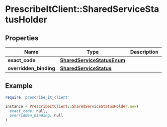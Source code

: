 # PrescribeItClient::SharedServiceStatusHolder

## Properties

| Name | Type | Description | Notes |
| ---- | ---- | ----------- | ----- |
| **exact_code** | [**SharedServiceStatusEnum**](SharedServiceStatusEnum.md) |  | [optional] |
| **overridden_binding** | [**SharedServiceStatus**](SharedServiceStatus.md) |  | [optional] |

## Example

```ruby
require 'prescribe_it_client'

instance = PrescribeItClient::SharedServiceStatusHolder.new(
  exact_code: null,
  overridden_binding: null
)
```

